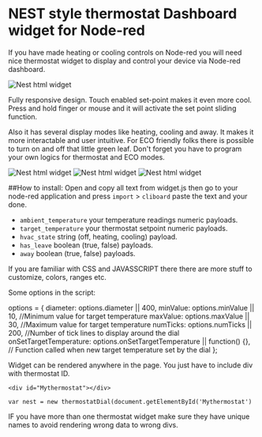 # NEST style thermostat Dashboard widget for Node-red

If you have made heating or cooling controls on Node-red you will need nice thermostat widget to display and control your device via Node-red dashboard.

![Nest html widget](https://www.ajso.lt/wp-content/uploads/2016/12/nest-html5-widget-1.png)

Fully responsive design. Touch enabled set-point makes it even more cool. Press and hold finger or mouse and it will activate the set point sliding function.

Also it has several display modes like heating, cooling and away. It makes it more interactable and user intuitive. For ECO friendly folks there is possible to turn on and off that little green leaf. Don't forget you have to program your own logics for thermostat and ECO modes.

![Nest html widget](https://www.ajso.lt/wp-content/uploads/2016/12/nest-html5-widget_heating-180x180.png)
![Nest html widget](https://www.ajso.lt/wp-content/uploads/2016/12/nest-html5-widget_cooling-180x180.png) 
![Nest html widget](https://www.ajso.lt/wp-content/uploads/2016/12/nest-html5-widget_away-180x180.png)

##How to install:
Open and copy all text from widget.js then go to your node-red application and press `import` > `cliboard` paste the text and your done.

* `ambient_temperature` your temperature readings numeric payloads.
* `target_temperature` your thermostat setpoint numeric payloads.
* `hvac_state` string (off, heating, cooling) payload.
* `has_leave` boolean (true, false) payloads.
* `away` boolean (true, false) payloads.

If you are familiar with CSS and JAVASSCRIPT there there are more stuff to customize, colors, ranges etc.

Some options in the script:

   options = {
    diameter: options.diameter || 400,
    minValue: options.minValue || 10, //Minimum value for target temperature
    maxValue: options.maxValue || 30, //Maximum value for target temperature
    numTicks: options.numTicks || 200, //Number of tick lines to display around the dial
    onSetTargetTemperature: options.onSetTargetTemperature || function() {}, // Function called when new target temperature set by the dial
    };

Widget can be rendered anywhere in the page. You just have to include div with thermostat ID.

`<div id="Mythermostat"></div>`

`var nest = new thermostatDial(document.getElementById('Mythermostat')`

IF you have more than one thermostat widget make sure they have unique names to avoid  rendering wrong data to wrong divs.
